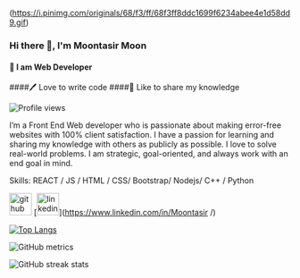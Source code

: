 (https://i.pinimg.com/originals/68/f3/ff/68f3ff8ddc1699f6234abee4e1d58dd9.gif)
### Hi there 👋, I'm Moontasir Moon

#### 👑 I am Web Developer
####🖊️ Love to write code
####🎤 Like to share my knowledge

![Profile views](https://gpvc.arturio.dev/Moon-Tasir)  

I’m a Front End Web developer who is passionate about making error-free websites with 100% client satisfaction. I have a passion for learning and sharing my knowledge with others as publicly as possible. I love to solve real-world problems. I am strategic, goal-oriented, and always work with an end goal in mind.


Skills:  REACT / JS / HTML / CSS/ Bootstrap/ Nodejs/ C++ / Python



[<img src='https://cdn.jsdelivr.net/npm/simple-icons@3.0.1/icons/github.svg' alt='github' height='40'>](https://github.com/Moon-Tasir)  [<img src='https://cdn.jsdelivr.net/npm/simple-icons@3.0.1/icons/linkedin.svg' alt='linkedin' height='40'>](https://www.linkedin.com/in/Moontasir /)  

[![Top Langs](https://github-readme-stats.vercel.app/api/top-langs/?username=Moon-Tasir)](https://github.com/anuraghazra/github-readme-stats)

![GitHub metrics](https://metrics.lecoq.io/Moon-Tasir)  

![GitHub streak stats](https://github-readme-streak-stats.herokuapp.com/?user=Moon-Tasir)  

